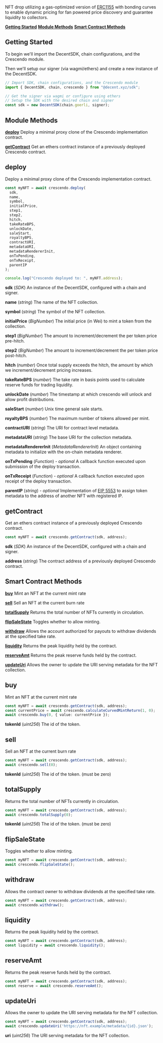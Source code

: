NFT drop utilizing a gas-optimized version of [ERC1155](https://github.com/transmissions11/solmate) with bonding curves to enable dynamic pricing for fan powered price discovery and guarantee liquidity to collectors.

[**Getting Started**](#getting-started)
[**Module Methods**](#module-methods)
[**Smart Contract Methods**](#smart-contract-methods)

## Getting Started

To begin we'll import the DecentSDK, chain configurations, and the Crescendo module.

Then we'll setup our signer (via wagmi/ethers) and create a new instance of the DecentSDK.

```typescript
// Import SDK, chain configurations, and the Crescendo module
import { DecentSDK, chain, crescendo } from "@decent.xyz/sdk";

// Get the signer via wagmi or configure using ethers
// Setup the SDK with the desired chain and signer
const sdk = new DecentSDK(chain.goerli, signer);
```

## Module Methods

[**deploy**](#deploy)
Deploy a minimal proxy clone of the Crescendo implementation contract.

[**getContract**](#getcontract)
Get an ethers contract instance of a previously deployed Crescendo contract.

## deploy

Deploy a minimal proxy clone of the Crescendo implementation contract.

```typescript
const myNFT = await crescendo.deploy(
  sdk,
  name,
  symbol,
  initialPrice,
  step1,
  step2,
  hitch,
  takeRateBPS,
  unlockDate,
  saleStart,
  royaltyBPS,
  contractURI,
  metadataURI,
  metadataRendererInit,
  onTxPending,
  onTxReceipt,
  parentIP
);

console.log("Crescendo deployed to: ", myNFT.address);
```

**sdk** (_SDK_)
An instance of the DecentSDK, configured with a chain and signer.

**name** (_string_)
The name of the NFT collection.

**symbol** (_string_)
The symbol of the NFT collection.

**initialPrice** (_BigNumber_)
The initial price (in Wei) to mint a token from the collection.

**step1** (_BigNumber_)
The amount to increment/decrement the per token price pre-hitch.

**step2** (_BigNumber_)
The amount to increment/decrement the per token price post-hitch.

**hitch** (_number_)
Once total supply exceeds the hitch, the amount by which we increment/decrement pricing increases.

**takeRateBPS** (_number_)
The take rate in basis points used to calculate reserve funds for trading liquidity.

**unlockDate** (_number_)
The timestamp at which crescendo will unlock and allow profit distributions.

**saleStart** (_number_)
Unix time general sale starts.

**royaltyBPS** (_number_)
The maximum number of tokens allowed per mint.

**contractURI** (_string_)
The URI for contract level metadata.

**metadataURI** (_string_)
The base URI for the collection metadata.

**metadataRendererInit** (_MetadataRendererInit_)
An object containing metadata to initialize with the on-chain metadata renderer.

**onTxPending** (_Function_) - _optional_
A callback function executed upon submission of the deploy transaction.

**onTxReceipt** (_Function_) - _optional_
A callback function executed upon receipt of the deploy transaction.

**parentIP** (_string_) - _optional_
Implementation of [EIP 5553](https://eips.ethereum.org/EIPS/eip-5553) to assign token metadata to the address of another NFT with registered IP.

## getContract

Get an ethers contract instance of a previously deployed Crescendo contract.

```typescript
const myNFT = await crescendo.getContract(sdk, address);
```

**sdk** (_SDK_)
An instance of the DecentSDK, configured with a chain and signer.

**address** (_string_)
The contract address of a previously deployed Crescendo contract.

## Smart Contract Methods

[**buy**](#buy)
Mint an NFT at the current mint rate

[**sell**](#sell)
Sell an NFT at the current burn rate

[**totalSupply**](#sell)
Returns the total number of NFTs currently in circulation.

[**flipSaleState**](#flipsalestate)
Toggles whether to allow minting.

[**withdraw**](#withdraw)
Allows the account authorized for payouts to withdraw dividends at the specified take rate.

[**liquidity**](#liquidity)
Returns the peak liquidity held by the contract.

[**reserveAmt**](#reserveamt)
Returns the peak reserve funds held by the contract.

[**updateUri**](#updateuri)
Allows the owner to update the URI serving metadata for the NFT collection.

## buy

Mint an NFT at the current mint rate

```typescript
const myNFT = await crescendo.getContract(sdk, address);
const currentPrice = await crescendo.calculateCurvedMintReturn(1, 0);
await crescendo.buy(0, { value: currentPrice });
```

**tokenId** (_uint256_)
The id of the token.

## sell

Sell an NFT at the current burn rate

```typescript
const myNFT = await crescendo.getContract(sdk, address);
await crescendo.sell(0);
```

**tokenId** (_uint256_)
The id of the token. (must be zero)


## totalSupply

Returns the total number of NFTs currently in circulation.

```typescript
const myNFT = await crescendo.getContract(sdk, address);
await crescendo.totalSupply(0);
```

**tokenId** (_uint256_)
The id of the token. (must be zero)

## flipSaleState

Toggles whether to allow minting.

```typescript
const myNFT = await crescendo.getContract(sdk, address);
await crescendo.flipSaleState();
```

## withdraw

Allows the contract owner to withdraw dividends at the specified take rate.

```typescript
const myNFT = await crescendo.getContract(sdk, address);
await crescendo.withdraw();
```

## liquidity

Returns the peak liquidity held by the contract.

```typescript
const myNFT = await crescendo.getContract(sdk, address);
const liquidity = await crescendo.liquidity();
```

## reserveAmt

Returns the peak reserve funds held by the contract.

```typescript
const myNFT = await crescendo.getContract(sdk, address);
const reserve = await crescendo.reserveAmt();
```

## updateUri

Allows the owner to update the URI serving metadata for the NFT collection.

```typescript
const myNFT = await crescendo.getContract(sdk, address);
await crescendo.updateUri('https://nft.example/metadata/{id}.json');
```

**uri** (_uint256_)
The URI serving metadata for the NFT collection.
